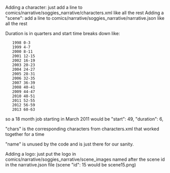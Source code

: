 Adding a character:
   just add a line to comics/narrative/soggies_narrative/characters.xml like all the rest
Adding a "scene":
   add a line to comics/narrative/soggies_narrative/narrative.json like all the rest
   
   Duration is in quarters and start time breaks down like:
```
   1998 0-3
   1999 4-7
   2000 8-11
   2001 12-15
   2002 16-19
   2003 20-23
   2004 24-27
   2005 28-31
   2006 32-35
   2007 36-39
   2008 40-41
   2009 44-47
   2010 48-51
   2011 52-55
   2012 56-59
   2013 60-63
```

   so a 18 month job starting in March 2011 would be "start": 49, "duration": 6,


   "chars" is the corresponding characters from characters.xml that worked together for a time

   "name" is unused by the code and is just there for our sanity.

Adding a logo:
    just put the logo in comics/narrative/soggies_narrative/scene_images named after the scene id in the narrative.json file
    (scene "id": 15 would be scene15.png)
    
